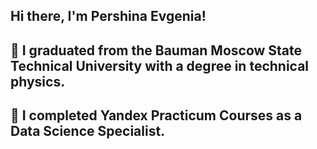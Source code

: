 ## Hi there, I'm Pershina Evgenia! 
## 🌱 I graduated from the Bauman Moscow State Technical University with a degree in technical physics.
## 🌱 I completed Yandex Practicum Courses as a Data Science Specialist.
<!--
**Pershina-Evgenia/Pershina-Evgenia** is a ✨ _special_ ✨ repository because its `README.md` (this file) appears on your GitHub profile.

Here are some ideas to get you started:

- 🔭 I’m currently working on ...
- 🌱 I’m currently learning ...
- 👯 I’m looking to collaborate on ...
- 🤔 I’m looking for help with ...
- 💬 Ask me about ...
- 📫 How to reach me: ...
- 😄 Pronouns: ...
- ⚡ Fun fact: ...
-->
